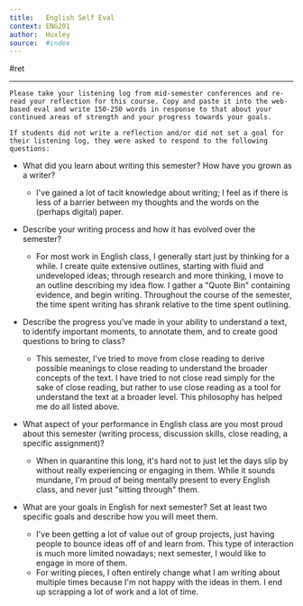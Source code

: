 ```yaml
---
title:   English Self Eval
context: ENG201
author:  Huxley
source:  #index
---
```


#ret 

---
```
Please take your listening log from mid-semester conferences and re-read your reflection for this course. Copy and paste it into the web-based eval and write 150-250 words in response to that about your continued areas of strength and your progress towards your goals.

If students did not write a reflection and/or did not set a goal for their listening log, they were asked to respond to the following questions: 
```

- What did you learn about writing this semester? How have you grown as a writer?
	- I've gained a lot of tacit knowledge about writing; I feel as if there is less of a barrier between my thoughts and the words on the (perhaps digital) paper. 
	
- Describe your writing process and how it has evolved over the semester?
	- For most work in English class, I generally start just by thinking for a while. I create quite extensive outlines, starting with fluid and undeveloped ideas; through research and more thinking, I move to an outline describing my idea flow. I gather a "Quote Bin" containing evidence, and begin writing. Throughout the course of the semester, the time spent writing has shrank relative to the time spent outlining. 
	
- Describe the progress you’ve made in your ability to understand a text, to identify important moments, to annotate them, and to create good questions to bring to class?
	- This semester, I've tried to move from close reading to derive possible meanings to close reading to understand the broader concepts of the text. I have tried to not close read simply for the sake of close reading, but rather to use close reading as a tool for understand the text at a broader level. This philosophy has helped me do all listed above. 

- What aspect of your performance in English class are you most proud about this semester (writing process, discussion skills, close reading, a specific assignment)?
	- When in quarantine this long, it's hard not to just let the days slip by without really experiencing or engaging in them. While it sounds mundane, I'm proud of being mentally present to every English class, and never just "sitting through" them. 

- What are your goals in English for next semester? Set at least two specific goals and describe how you will meet them.
	- I've been getting a lot of value out of group projects, just having people to bounce ideas off of and learn from. This type of interaction is much more limited nowadays; next semester, I would like to engage in more of them. 
	- For writing pieces, I often entirely change what I am writing about multiple times because I'm not happy with the ideas in them. I end up scrapping a lot of work and a lot of time. 















